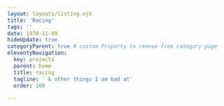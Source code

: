 ```yaml
---
layout: layouts/listing.njk
title: 'Racing'
tags: ''
date: 1970-11-09
hideUpdate: true
categoryParent: true # custom Property to remove from category page
eleventyNavigation:
  key: projects
  parent: home
  title: racing
  tagline: ' & other things I am bad at'
  order: 100

---
```

